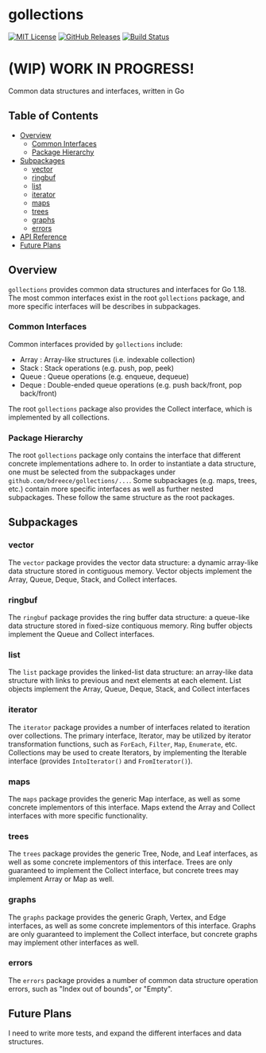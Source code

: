 # gollections

[![MIT License](https://img.shields.io/github/license/bdreece/gollections)](https://github.com/bdreece/gollections/blob/main/LICENSE.md)
[![GitHub Releases](https://img.shields.io/github/v/release/bdreece/gollections?include_prereleases)](https://github.com/bdreece/gollections/releases)
[![Build Status](https://img.shields.io/github/workflow/status/bdreece/gollections/Go)](https://github.com/bdreece/gollections/actions/workflows/go.yml)

# (WIP) WORK IN PROGRESS!

Common data structures and interfaces, written in Go

## Table of Contents

- [Overview](#overview)
    - [Common Interfaces](#common-interfaces)
    - [Package Hierarchy](#package-hierarchy)
- [Subpackages](#subpackages)
    - [vector](#vector)
    - [ringbuf](#ringbuf)
    - [list](#list)
    - [iterator](#iterator)
    - [maps](#maps)
    - [trees](#trees)
    - [graphs](#graphs)
    - [errors](#errors)
- [API Reference](https://pkg.go.dev/github.com/bdreece/gollections)
- [Future Plans](#future-plans)

## Overview

`gollections` provides common data structures and interfaces for Go 1.18. The
most common interfaces exist in the root `gollections` package, and more specific interfaces will be describes in subpackages.

### Common Interfaces

Common interfaces provided by `gollections` include:

- Array : Array-like structures (i.e. indexable collection)
- Stack : Stack operations (e.g. push, pop, peek)
- Queue : Queue operations (e.g. enqueue, dequeue)
- Deque : Double-ended queue operations (e.g. push back/front, pop back/front)

The root `gollections` package also provides the Collect interface, which is implemented by all collections.

### Package Hierarchy

The root `gollections` package only contains the interface that different concrete implementations adhere to. In order to instantiate a data structure, one must be selected from the subpackages under `github.com/bdreece/gollections/...`. Some subpackages (e.g. maps, trees, etc.) contain more specific interfaces as well as further nested subpackages. These follow the same structure as the root packages.

## Subpackages

### vector

The `vector` package provides the vector data structure: a dynamic array-like data structure stored in contiguous memory. Vector objects implement the Array, Queue, Deque, Stack, and Collect interfaces.

### ringbuf

The `ringbuf` package provides the ring buffer data structure: a queue-like data structure stored in fixed-size contiquous memory. Ring buffer objects implement the Queue and Collect interfaces.

### list

The `list` package provides the linked-list data structure: an array-like data structure with links to previous and next elements at each element. List objects implement the Array, Queue, Deque, Stack, and Collect interfaces

### iterator

The `iterator` package provides a number of interfaces related to iteration over collections. The primary interface, Iterator, may be utilized by iterator transformation functions, such as `ForEach`, `Filter`, `Map`, `Enumerate`, etc. Collections may be used to create Iterators, by implementing the Iterable interface (provides `IntoIterator()` and `FromIterator()`).

### maps

The `maps` package provides the generic Map interface, as well as some concrete implementors of this interface. Maps extend the Array and Collect interfaces with more specific functionality.

### trees

The `trees` package provides the generic Tree, Node, and Leaf interfaces, as well as some concrete implementors of this interface. Trees are only guaranteed to implement the Collect interface, but concrete trees may implement Array or Map as well.

### graphs

The `graphs` package provides the generic Graph, Vertex, and Edge interfaces, as well as some concrete implementors of this interface. Graphs are only guaranteed to implement the Collect interface, but concrete graphs may implement other interfaces as well.

### errors

The `errors` package provides a number of common data structure operation errors, such as "Index out of bounds", or "Empty".

## Future Plans

I need to write more tests, and expand the different interfaces and data structures.
